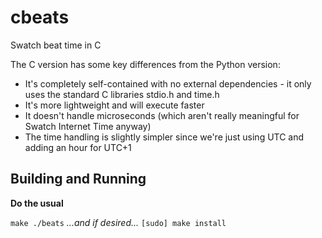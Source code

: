 # cbeats
Swatch beat time in C

The C version has some key differences from the Python version:
* It's completely self-contained with no external dependencies - it only uses the standard C libraries stdio.h and time.h
* It's more lightweight and will execute faster
* It doesn't handle microseconds (which aren't really meaningful for Swatch Internet Time anyway)
* The time handling is slightly simpler since we're just using UTC and adding an hour for UTC+1

## Building and Running
**Do the usual**  

`make
./beats`
*...and if desired...*
`[sudo] make install`
